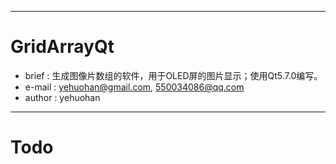 
---
# GridArrayQt
 * brief  : 生成图像片数组的软件，用于OLED屏的图片显示；使用Qt5.7.0编写。
 * e-mail : yehuohan@gmail.com, 550034086@qq.com
 * author : yehuohan

---
# Todo
